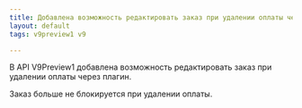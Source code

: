 ```yaml
---
title: Добавлена возможность редактировать заказ при удалении оплаты через плагин
layout: default
tags: v9preview1 v9

---
```


В API V9Preview1 добавлена возможность редактировать заказ при удалении оплаты через плагин.

Заказ больше не блокируется при удалении оплаты.